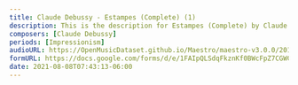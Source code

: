 ```yaml
---
title: Claude Debussy - Estampes (Complete) (1)
description: This is the description for Estampes (Complete) by Claude Debussy
composers: [Claude Debussy]
periods: [Impressionism]
audioURL: https://OpenMusicDataset.github.io/Maestro/maestro-v3.0.0/2014/MIDI-UNPROCESSED_09-10_R1_2014_MID--AUDIO_09_R1_2014_wav--4.midi
formURL: https://docs.google.com/forms/d/e/1FAIpQLSdqFkznKf0BWcFpZ7CGWCy48PwNc6Nm4YM_peGukrvmwuNuWg/viewform
date: 2021-08-08T07:43:13-06:00
---
```

